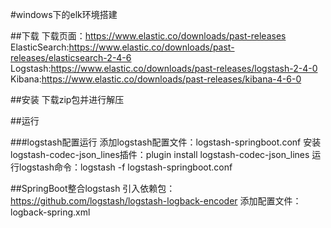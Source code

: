 #windows下的elk环境搭建

##下载
下载页面：https://www.elastic.co/downloads/past-releases
ElasticSearch:https://www.elastic.co/downloads/past-releases/elasticsearch-2-4-6
Logstash:https://www.elastic.co/downloads/past-releases/logstash-2-4-0
Kibana:https://www.elastic.co/downloads/past-releases/kibana-4-6-0

##安装
下载zip包并进行解压

##运行

###logstash配置运行
添加logstash配置文件：logstash-springboot.conf
安装logstash-codec-json_lines插件：plugin install logstash-codec-json_lines
运行logstash命令：logstash -f logstash-springboot.conf

##SpringBoot整合logstash
引入依赖包：https://github.com/logstash/logstash-logback-encoder
添加配置文件：logback-spring.xml
